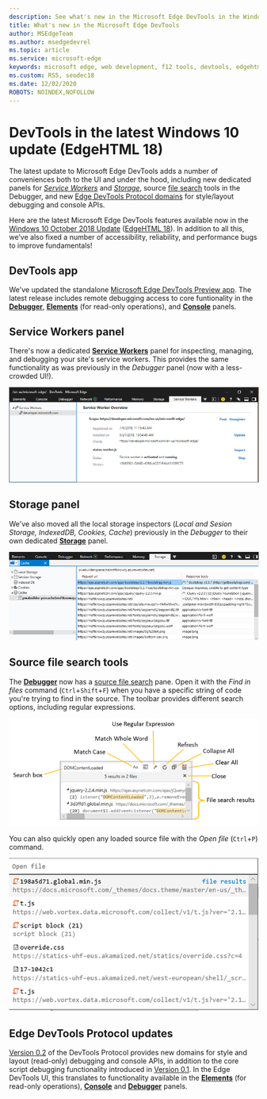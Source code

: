 ```yaml
---
description: See what's new in the Microsoft Edge DevTools in the Windows 10 October 2018 Update
title: What's new in the Microsoft Edge DevTools
author: MSEdgeTeam
ms.author: msedgedevrel
ms.topic: article
ms.service: microsoft-edge
keywords: microsoft edge, web development, f12 tools, devtools, edgehtml 18
ms.custom: RS5, seodec18
ms.date: 12/02/2020
ROBOTS: NOINDEX,NOFOLLOW
---
```

# DevTools in the latest Windows 10 update (EdgeHTML 18)

The latest update to Microsoft Edge DevTools adds a number of conveniences both to the UI and under the hood, including new dedicated panels for [*Service Workers*](#service-workers-panel) and [*Storage*](#storage-panel), source [file search](#source-file-search-tools) tools in the Debugger, and new [Edge DevTools Protocol domains](#edge-devtools-protocol-updates) for style/layout debugging and console APIs.

Here are the latest Microsoft Edge DevTools features available now in the [Windows 10 October 2018 Update](/windows/uwp/whats-new/windows-10-build-17763) ([EdgeHTML 18](https://aka.ms/devguide_edgehtml_18)). In addition to all this, we’ve also fixed a number of accessibility, reliability, and performance bugs to improve fundamentals!

## DevTools app

We've updated the standalone [Microsoft Edge DevTools Preview app](./index.md#microsoft-store-app). The latest release includes remote debugging access to core funtionality in the [**Debugger**](./debugger.md), [**Elements**](./elements.md) (for read-only operations), and [**Console**](./console.md) panels.

## Service Workers panel

There's now a dedicated [**Service Workers**](./service-workers.md) panel for inspecting, managing, and debugging your site's service workers. This provides the same functionality as was previously in the *Debugger* panel (now with a less-crowded UI!).

![Service Workers panel](./media/service_worker.png)

## Storage panel

We've also moved all the local storage inspectors (*Local and Sesion Storage, IndexedDB, Cookies, Cache*) previously in the *Debugger* to their own dedicated [**Storage**](./storage.md) panel.

![Storage panel](./media/storage_cache.png)

## Source file search tools

The [**Debugger**](./debugger.md) now has a [source file search](./debugger.md#file-search) pane. Open it with the *Find in files* command (`Ctrl`+`Shift`+`F`) when you have a specific string of code you're trying to find in the source. The toolbar provides different search options, including regular expressions. 

![Debugger file search](./media/debugger_file_search.png)

You can also quickly open any loaded source file with the *Open file* (`Ctrl`+`P`) command.

![Debugger open file](./media/debugger_open_file.png)

## Edge DevTools Protocol updates

[Version 0.2](../devtools-protocol/0.2/index.md) of the DevTools Protocol provides new domains for style and layout (read-only) debugging and console APIs, in addition to the core script debugging functionality introduced in [Version 0.1](../devtools-protocol/0.1/index.md). In the Edge DevTools UI, this translates to functionality available in the [**Elements**](../devtools-guide/elements.md) (for read-only operations), [**Console**](../devtools-guide/console.md) and [**Debugger**](../devtools-guide/debugger.md) panels.
